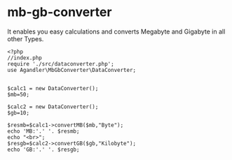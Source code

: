 # mb-gb-converter

It enables you easy calculations and converts Megabyte and Gigabyte in all other Types.

```
<?php
//index.php
require './src/dataconverter.php';
use Agandler\MbGbConverter\DataConverter;


$calc1 = new DataConverter();
$mb=50;

$calc2 = new DataConverter();
$gb=10;

$resmb=$calc1->convertMB($mb,"Byte");
echo 'MB:'.' '. $resmb;
echo "<br>";
$resgb=$calc2->convertGB($gb,"Kilobyte");
echo 'GB:'.' '. $resgb;
```